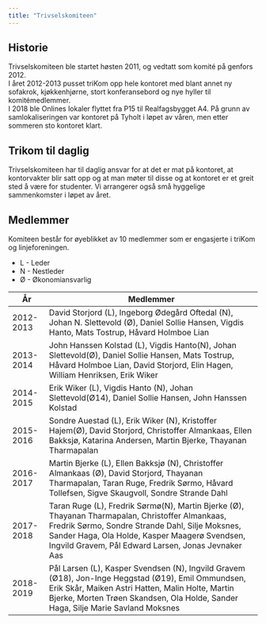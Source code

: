 ```yaml
---
title: "Trivselskomiteen"
---
```


Historie
--------

Trivselskomiteen ble startet høsten 2011, og vedtatt som komité på
genfors 2012.  
I året 2012-2013 pusset triKom opp hele kontoret med blant annet ny sofakrok, kjøkkenhjørne, stort konferansebord og nye hyller til komitémedlemmer.  
I 2018 ble Onlines lokaler flyttet fra P15 til Realfagsbygget A4. På grunn av samlokaliseringen var kontoret på Tyholt i løpet av våren, men etter sommeren sto kontoret klart.   

Trikom til daglig
-----------------
Trivselskomiteen har til daglig ansvar for at det er mat på kontoret, at kontorvakter blir satt opp og at man møter til disse og at kontoret er et greit sted å være for studenter. Vi arrangerer også små hyggelige sammenkomster i løpet av året. 


Medlemmer
---------

Komiteen består for øyeblikket av 10 medlemmer som er engasjerte i
triKom og linjeforeningen.

-   L - Leder
-   N - Nestleder
-   Ø - Økonomiansvarlig

År|Medlemmer
---|---
2012-2013|David Storjord (L), Ingeborg Ødegård Oftedal (N), Johan N. Slettevold (Ø), Daniel Sollie Hansen, Vigdis Hanto, Mats Tostrup, Håvard Holmboe Lian
2013-2014|John Hanssen Kolstad (L), Vigdis Hanto(N), Johan Slettevold(Ø), Daniel Sollie Hansen, Mats Tostrup, Håvard Holmboe Lian, David Storjord, Elin Hagen, William Henriksen, Erik Wiker
2014-2015|Erik Wiker (L), Vigdis Hanto (N), Johan Slettevold(Ø14), Daniel Sollie Hansen, John Hanssen Kolstad|Mats Tostrup, Håvard Holmboe Lian, David Storjord, William Henriksen, Sondre Auestad, Kristoffer Hajem(Ø)
2015-2016|Sondre Auestad (L), Erik Wiker (N), Kristoffer Hajem(Ø), David Storjord, Christoffer Almankaas, Ellen Bakksjø, Katarina Andersen, Martin Bjerke, Thayanan Tharmapalan
2016-2017|Martin Bjerke (L), Ellen Bakksjø (N), Christoffer Almankaas (Ø), David Storjord, Thayanan Tharmapalan, Taran Ruge, Fredrik Sørmo, Håvard Tollefsen, Sigve Skaugvoll, Sondre Strande Dahl
2017-2018|Taran Ruge (L), Fredrik Sørmø(N), Martin Bjerke (Ø), Thayanan Tharmapalan, Christoffer Almankaas, Fredrik Sørmo, Sondre Strande Dahl, Silje Moksnes, Sander Haga, Ola Holde, Kasper Maagerø Svendsen, Ingvild Gravem, Pål Edward Larsen, Jonas Jevnaker Aas
2018-2019|Pål Larsen (L), Kasper Svendsen (N), Ingvild Gravem (Ø18), Jon-Inge Heggstad (Ø19), Emil Ommundsen, Erik Skår, Maiken Astri Hatten, Malin Holte, Martin Bjerke, Morten Trøen Skandsen, Ola Holde, Sander Haga, Silje Marie Savland Moksnes